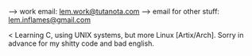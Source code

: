 --> work email: lem.work@tutanota.com
--> email for other stuff: lem.inflames@gmail.com

<
Learning C, using UNIX systems, but more Linux [Artix/Arch].
Sorry in advance for my shitty code and bad english.
>


